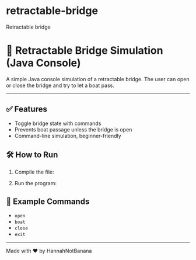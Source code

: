 # retractable-bridge
Retractable bridge 


# 🚧 Retractable Bridge Simulation (Java Console)

A simple Java console simulation of a retractable bridge. The user can open or close the bridge and try to let a boat pass.

---

## ✅ Features
- Toggle bridge state with commands
- Prevents boat passage unless the bridge is open
- Command-line simulation, beginner-friendly

## 🛠 How to Run

1. Compile the file:

2. Run the program:


## 🧪 Example Commands
- `open`
- `boat`
- `close`
- `exit`

---

Made with ❤️ by HannahNotBanana
